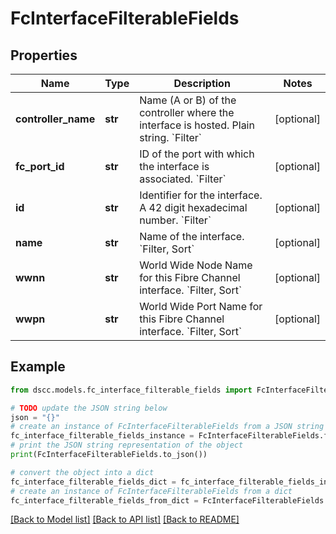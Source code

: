# FcInterfaceFilterableFields


## Properties

Name | Type | Description | Notes
------------ | ------------- | ------------- | -------------
**controller_name** | **str** | Name (A or B) of the controller where the interface is hosted. Plain string. &#x60;Filter&#x60; | [optional] 
**fc_port_id** | **str** | ID of the port with which the interface is associated. &#x60;Filter&#x60; | [optional] 
**id** | **str** | Identifier for the interface. A 42 digit hexadecimal number. &#x60;Filter&#x60; | [optional] 
**name** | **str** | Name of the interface. &#x60;Filter, Sort&#x60; | [optional] 
**wwnn** | **str** | World Wide Node Name for this Fibre Channel interface. &#x60;Filter, Sort&#x60; | [optional] 
**wwpn** | **str** | World Wide Port Name for this Fibre Channel interface. &#x60;Filter, Sort&#x60; | [optional] 

## Example

```python
from dscc.models.fc_interface_filterable_fields import FcInterfaceFilterableFields

# TODO update the JSON string below
json = "{}"
# create an instance of FcInterfaceFilterableFields from a JSON string
fc_interface_filterable_fields_instance = FcInterfaceFilterableFields.from_json(json)
# print the JSON string representation of the object
print(FcInterfaceFilterableFields.to_json())

# convert the object into a dict
fc_interface_filterable_fields_dict = fc_interface_filterable_fields_instance.to_dict()
# create an instance of FcInterfaceFilterableFields from a dict
fc_interface_filterable_fields_from_dict = FcInterfaceFilterableFields.from_dict(fc_interface_filterable_fields_dict)
```
[[Back to Model list]](../README.md#documentation-for-models) [[Back to API list]](../README.md#documentation-for-api-endpoints) [[Back to README]](../README.md)


